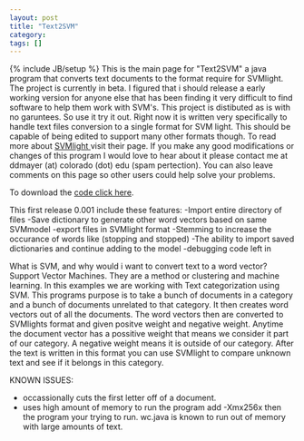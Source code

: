 ```yaml
---
layout: post
title: "Text2SVM"
category:
tags: []
---
```

{% include JB/setup %}
This is the main page for "Text2SVM" a java program that converts text documents to the format require for SVMlight. The project is currently in beta. I figured that i should release a early working version for anyone else that has been finding it very difficult to find software to help them work with SVM's. This project is distibuted as is with no garuntees. So use it try it out. Right now it is written very specifically to handle text files conversion to a single format for SVM light. This should be capable of being edited to support many other formats though. To read more about <a href="http://svmlight.joachims.org/">SVMlight </a>visit their page. If you make any good modifications or changes of this program I would love to hear about it please contact me at ddmayer (at) colorado (dot) edu (spam pertection). You can also leave comments on this page so other users could help solve your problems.

To download the <a href="/computer_science/files/Text2SVM.zip">code click here</a>.

This first release 0.001 include these features:
-Import entire directory of files
-Save dictionary to generate other word vectors based on same SVMmodel
-export files in SVMlight format
-Stemming to increase the occurance of words like (stopping and stopped)
-The ability to import saved dictionaries and continue adding to the model
-debugging code left in

What is SVM, and why would i want to convert text to a word vector?
Support Vector Machines. They are a method or clustering and machine learning. In this examples we are working with Text categorization using SVM. This programs purpose is to take a bunch of documents in a category and a bunch of documents unrelated to that category. It then creates word vectors out of all the documents. The word vectors then are converted to SVMlights format and given positve weight and negative weight. Anytime the document vector has a possitive weight that means we consider it part of our category. A negative weight means it is outside of our category. After the text is written in this format you can use SVMlight to compare unknown text and see if it belongs in this category.

KNOWN ISSUES:
- occassionally cuts the first letter off of a document.
- uses high amount of memory to run the program add -Xmx256x then the program your trying to run. wc.java is known to run out of memory with large amounts of text.